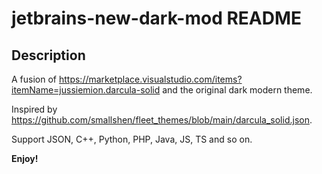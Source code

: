# jetbrains-new-dark-mod README

## Description

A fusion of https://marketplace.visualstudio.com/items?itemName=jussiemion.darcula-solid and the original dark modern theme.

Inspired by https://github.com/smallshen/fleet_themes/blob/main/darcula_solid.json. 

Support JSON, C++, Python, PHP, Java, JS, TS and so on.

**Enjoy!**
